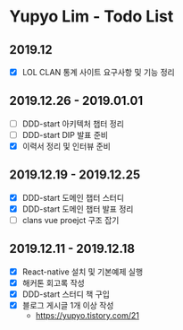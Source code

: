 # Yupyo Lim - Todo List
## 2019.12
 - [x] LOL CLAN 통계 사이트 요구사항 및 기능 정리
## 2019.12.26 - 2019.01.01
 - [ ] DDD-start 아키텍처 챕터 정리
 - [ ] DDD-start DIP 발표 준비
 - [x] 이력서 정리 및 인터뷰 준비
## 2019.12.19 - 2019.12.25
 - [x] DDD-start 도메인 챕터 스터디
 - [x] DDD-start 도메인 챕터 발표 정리
 - [ ] clans vue proejct 구조 잡기
## 2019.12.11 - 2019.12.18
 - [x] React-native 설치 및 기본예제 실행
 - [x] 해커톤 회고록 작성
 - [x] DDD-start 스터디 책 구입
 - [x] 블로그 게시글 1개 이상 작성
   - https://yupyo.tistory.com/21

